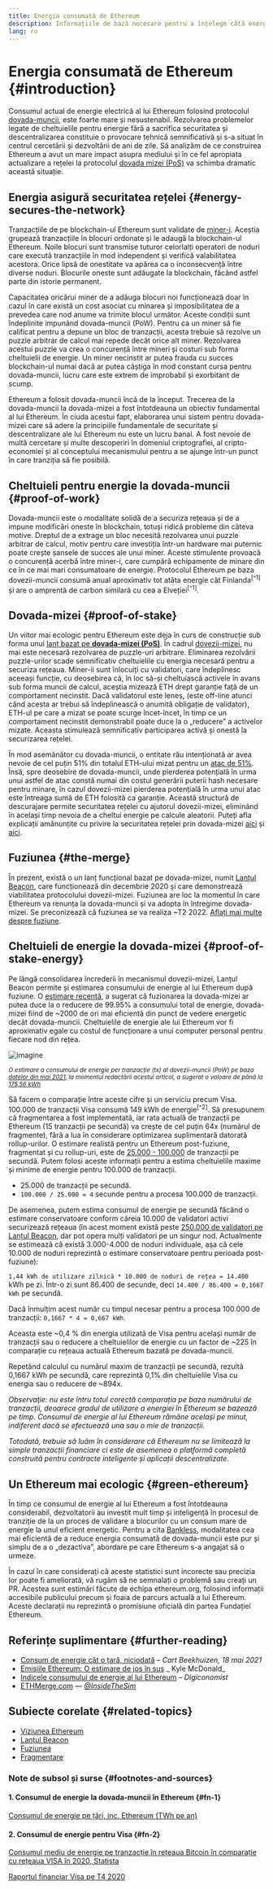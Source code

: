 ```yaml
---
title: Energia consumată de Ethereum
description: Informațiile de bază necesare pentru a înțelege câtă energie consumă Ethereum.
lang: ro
---
```


# Energia consumată de Ethereum {#introduction}

Consumul actual de energie electrică al lui Ethereum folosind protocolul [dovada-muncii](/developers/docs/consensus-mechanisms/#proof-of-work), este foarte mare și nesustenabil. Rezolvarea problemelor legate de cheltuielile pentru energie fără a sacrifica securitatea și descentralizarea constituie o provocare tehnică semnificativă și s-a situat în centrul cercetării și dezvoltării de ani de zile. Să analizăm de ce construirea Ethereum a avut un mare impact asupra mediului și în ce fel apropiata actualizare a rețelei la protocolul [dovada mizei (PoS)](/developers/docs/consensus-mechanisms/pos) va schimba dramatic această situație.

## Energia asigură securitatea rețelei {#energy-secures-the-network}

Tranzacțiile de pe blockchain-ul Ethereum sunt validate de [miner-i](/developers/docs/consensus-mechanisms/pow/mining). Aceștia grupează tranzacțiile în blocuri ordonate și le adaugă la blockchain-ul Ethereum. Noile blocuri sunt transmise tuturor celorlalți operatori de noduri care execută tranzacțiile în mod independent și verifică valabilitatea acestora. Orice lipsă de onestitate va apărea ca o inconsecvență între diverse noduri. Blocurile oneste sunt adăugate la blockchain, făcând astfel parte din istorie permanent.

Capacitatea oricărui miner de a adăuga blocuri noi funcționează doar în cazul în care există un cost asociat cu minarea și imposibilitatea de a prevedea care nod anume va trimite blocul următor. Aceste condiții sunt îndeplinite impunând dovada-muncii (PoW). Pentru ca un miner să fie calificat pentru a depune un bloc de tranzacții, acesta trebuie să rezolve un puzzle arbitrar de calcul mai repede decât orice alt miner. Rezolvarea acestui puzzle va crea o concurență între mineri și costuri sub forma cheltuielii de energie. Un miner necinstit ar putea frauda cu succes blockchain-ul numai dacă ar putea câștiga în mod constant cursa pentru dovada-muncii, lucru care este extrem de improbabil și exorbitant de scump.

Ethereum a folosit dovada-muncii încă de la început. Trecerea de la dovada-muncii la dovada-mizei a fost întotdeauna un obiectiv fundamental al lui Ethereum. În ciuda acestui fapt, elaborarea unui sistem pentru dovada-mizei care să adere la principiile fundamentale de securitate și descentralizare ale lui Ethereum nu este un lucru banal. A fost nevoie de multă cercetare și multe descoperiri în domeniul criptografiei, al cripto-economiei și al conceptului mecanismului pentru a se ajunge într-un punct în care tranziția să fie posibilă.

## Cheltuieli pentru energie la dovada-muncii {#proof-of-work}

Dovada-muncii este o modalitate solidă de a securiza rețeaua și de a impune modificări oneste în blockchain, totuși ridică probleme din câteva motive. Dreptul de a extrage un bloc necesită rezolvarea unui puzzle arbitrar de calcul, motiv pentru care investiția într-un hardware mai puternic poate crește șansele de succes ale unui miner. Aceste stimulente provoacă o concurență acerbă între miner-i, care cumpără echipamente de minare din ce în ce mai mari consumatoare de energie. Protocolul Ethereum pe baza dovezii-muncii consumă anual aproximativ tot atâta energie cât Finlanda<sup>[^1]</sup> și are o amprentă de carbon similară cu cea a Elveției<sup>[^1]</sup>.

## Dovada-mizei {#proof-of-stake}

Un viitor mai ecologic pentru Ethereum este deja în curs de construcție sub forma unui [lanț bazat pe **dovada-mizei (PoS)**](/roadmap/beacon-chain/). În cadrul [dovezii-mizei](/developers/docs/consensus-mechanisms/pos/), nu mai este necesară rezolvarea de puzzle-uri arbitrare. Eliminarea rezolvării puzzle-urilor scade semnificativ cheltuielile cu energia necesară pentru a securiza rețeaua. Miner-ii sunt înlocuiți cu validatori, care îndeplinesc aceeași funcție, cu deosebirea că, în loc să-și cheltuiască activele în avans sub forma muncii de calcul, aceștia mizează ETH drept garanție față de un comportament necinstit. Dacă validatorul este leneș, (este off-line atunci când acesta ar trebui să îndeplinească o anumită obligație de validator), ETH-ul pe care a mizat se poate scurge încet-încet, în timp ce un comportament necinstit demonstrabil poate duce la o „reducere” a activelor mizate. Aceasta stimulează semnificativ participarea activă și onestă la securizarea rețelei.

În mod asemănător cu dovada-muncii, o entitate rău intenționată ar avea nevoie de cel puțin 51% din totalul ETH-ului mizat pentru un [atac de 51%](/glossary/#51%-attack). Însă, spre deosebire de dovada-muncii, unde pierderea potențială în urma unui astfel de atac constă numai din costul generării puterii hash necesare pentru minare, în cazul dovezii-mizei pierderea potențială în urma unui atac este întreaga sumă de ETH folosită ca garanție. Această structură de descurajare permite securitatea rețelei cu ajutorul dovezii-mizei, eliminând în același timp nevoia de a cheltui energie pe calcule aleatorii. Puteți afla explicații amănunțite cu privire la securitatea rețelei prin dovada-mizei [aici](/developers/docs/consensus-mechanisms/pos/) și [aici](https://vitalik.eth.limo/general/2017/12/31/pos_faq.html).

## Fuziunea {#the-merge}

În prezent, există o un lanț funcțional bazat pe dovada-mizei, numit [Lanțul Beacon](/roadmap/beacon-chain/), care funcționează din decembrie 2020 și care demonstrează viabilitatea protocolului dovezii-mizei. Fuziunea are loc la momentul în care Ethereum va renunța la dovada-muncii și va adopta în întregime dovada-mizei. Se preconizează că fuziunea se va realiza ~T2 2022. [Aflați mai multe despre fuziune](/roadmap/merge/).

## Cheltuieli de energie la dovada-mizei {#proof-of-stake-energy}

Pe lângă consolidarea încrederii în mecanismul dovezii-mizei, Lanțul Beacon permite și estimarea consumului de energie al lui Ethereum după fuziune. O [estimare recentă](https://blog.ethereum.org/2021/05/18/country-power-no-more/), a sugerat că fuzionarea la dovada-mizei ar putea duce la o reducere de 99.95% a consumului total de energie, dovada-mizei fiind de ~2000 de ori mai eficientă din punct de vedere energetic decât dovada-muncii. Cheltuielile de energie ale lui Ethereum vor fi aproximativ egale cu costul de funcționare a unui computer personal pentru fiecare nod din rețea.

![imagine](energy_use_per_transaction.png)

<p style={{ textAlign: "center" }}><small><i>O estimare a consumului de energie per tranzacție (tx) al dovezii-muncii (PoW) pe baza <a href="https://blog.ethereum.org/2021/05/18/country-power-no-more/" target="_blank" rel="noopener noreferrer">datelor din mai 2021</a>, la momentul redactării acestui articol, a sugerat o valoare de până la <a href="https://digiconomist.net/ethereum-energy-consumption" target="_blank" rel="noopener noreferrer">175,56 kWh</a></i></small></p>

Să facem o comparație între aceste cifre și un serviciu precum Visa. 100.000 de tranzacții Visa consumă 149 kWh de energie<sup>[^2]</sup>. Să presupunem că fragmentarea a fost implementată, iar rata actuală de tranzacții pe Ethereum (15 tranzacții pe secundă) va crește de cel puțin 64x (numărul de fragmente), fără a lua în considerare optimizarea suplimentară datorată rollup-urilor. O estimare realistă pentru un Ethereum post-fuziune, fragmentat și cu rollup-uri, este de [25.000 - 100.000](https://twitter.com/VitalikButerin/status/1312905884549300224?s=20) de tranzacții pe secundă. Putem folosi aceste informații pentru a estima cheltuielile maxime și minime de energie pentru 100.000 de tranzacții.

- 25.000 de tranzacții pe secundă.
- `100.000 / 25.000 = 4` secunde pentru a procesa 100.000 de tranzacții.

De asemenea, putem estima consumul de energie pe secundă făcând o estimare conservatoare conform căreia 10.000 de validatori activi securizează rețeaua (în acest moment există peste [250.000 de validatori pe Lanțul Beacon](https://beaconscan.com/), dar pot opera mulți validatori pe un singur nod. Actualmente se estimează că există 3.000-4.000 de noduri individuale, așa că cele 10.000 de noduri reprezintă o estimare conservatoare pentru perioada post-fuziune):

`1,44 kWh de utilizare zilnică * 10.000 de noduri de rețea = 14.400` kWh pe zi. Într-o zi sunt 86.400 de secunde, deci `14.400 / 86.400 = 0,1667 kWh` pe secundă.

Dacă înmulțim acest număr cu timpul necesar pentru a procesa 100.000 de tranzacții: `0,1667 * 4 = 0,667 kWh`.

Aceasta este ~0,4 % din energia utilizată de Visa pentru același număr de tranzacții sau o reducere a cheltuielilor de energie cu un factor de ~225 în comparație cu rețeaua actuală Ethereum bazată pe dovada-muncii.

Repetând calculul cu numărul maxim de tranzacții pe secundă, rezultă 0,1667 kWh pe secundă, care reprezintă 0,1% din cheltuielile Visa cu energia sau o reducere de ~894x.

_Observaţie: nu este întru totul corectă comparația pe baza numărului de tranzacții, deoarece gradul de utilizare a energiei în Ethereum se bazează pe timp. Consumul de energie al lui Ethereum rămâne același pe minut, indiferent dacă se efectuează una sau o mie de tranzacții._

_Totodată, trebuie să luăm în considerare că Ethereum nu se limitează la simple tranzacții financiare ci este de asemenea o platformă completă construită pentru contracte inteligente și aplicații descentralizate._

## Un Ethereum mai ecologic {#green-ethereum}

În timp ce consumul de energie al lui Ethereum a fost întotdeauna considerabil, dezvoltatorii au investit mult timp și inteligență în procesul de tranziție de la un proces de validare a blocurilor cu un consum mare de energie la unul eficient energetic. Pentru a cita [Bankless](http://podcast.banklesshq.com/), modalitatea cea mai eficientă de a reduce energia consumată de dovada-muncii este pur și simplu de a o „dezactiva”, abordare pe care Ethereum s-a angajat să o urmeze.

<Alert variant="update">
<AlertEmoji text=":evergreen_tree:" />
<AlertContent>
<AlertDescription>
  În cazul în care considerați că aceste statistici sunt incorecte sau precizia lor poate fi ameliorată, vă rugăm să ne semnalați o problemă sau creați un PR. Acestea sunt estimări făcute de echipa ethereum.org, folosind informații accesibile publicului precum și foaia de parcurs actuală a lui Ethereum. Aceste declarații nu reprezintă o promisiune oficială din partea Fundației Ethereum.
</AlertDescription>
</AlertContent>
</Alert>

## Referințe suplimentare {#further-reading}

- [Consum de energie cât o țară, niciodată](https://blog.ethereum.org/2021/05/18/country-power-no-more/) – _Cart Beekhuizen, 18 mai 2021_
- [Emisiile Ethereum: O estimare de jos în sus](https://kylemcdonald.github.io/ethereum-emissions/) _ Kyle McDonald_
- [Indicele consumului de energie al lui Ethereum](https://digiconomist.net/ethereum-energy-consumption/) – _Digiconomist_
- [ETHMerge.com](https://ethmerge.com/) — *[@InsideTheSim](https://twitter.com/InsideTheSim)*

## Subiecte corelate {#related-topics}

- [Viziunea Ethereum](/roadmap/vision/)
- [Lanțul Beacon](/roadmap/beacon-chain)
- [Fuziunea](/roadmap/merge/)
- [Fragmentare](/roadmap/beacon-chain/)

### Note de subsol și surse {#footnotes-and-sources}

#### 1. Consumul de energie la dovada-muncii în Ethereum {#fn-1}

[Consumul de energie pe țări, inc. Ethereum (TWh pe an)](https://digiconomist.net/ethereum-energy-consumption)

#### 2. Consumul de energie pentru Visa {#fn-2}

[Consumul mediu de energie pe tranzacție în rețeaua Bitcoin în comparație cu rețeaua VISA în 2020, Statista](https://www.statista.com/statistics/881541/bitcoin-energy-consumption-transaction-comparison-visa/)

[Raportul financiar Visa pe T4 2020](https://s1.q4cdn.com/050606653/files/doc_financials/2020/q4/Visa-Inc.-Q4-2020-Operational-Performance-Data.pdf)
